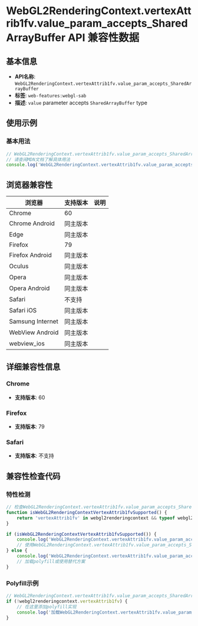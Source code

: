 # WebGL2RenderingContext.vertexAttrib1fv.value_param_accepts_SharedArrayBuffer API 兼容性数据

## 基本信息

- **API名称**: `WebGL2RenderingContext.vertexAttrib1fv.value_param_accepts_SharedArrayBuffer`
- **标签**: `web-features:webgl-sab`
- **描述**: `value` parameter accepts `SharedArrayBuffer` type

## 使用示例

### 基本用法

```javascript
// WebGL2RenderingContext.vertexAttrib1fv.value_param_accepts_SharedArrayBuffer 使用示例
// 请查阅MDN文档了解具体用法
console.log('WebGL2RenderingContext.vertexAttrib1fv.value_param_accepts_SharedArrayBuffer API');
```

## 浏览器兼容性

| 浏览器 | 支持版本 | 说明 |
|--------|----------|------|
| Chrome | 60 |  |
| Chrome Android | 同主版本 |  |
| Edge | 同主版本 |  |
| Firefox | 79 |  |
| Firefox Android | 同主版本 |  |
| Oculus | 同主版本 |  |
| Opera | 同主版本 |  |
| Opera Android | 同主版本 |  |
| Safari | 不支持 |  |
| Safari iOS | 同主版本 |  |
| Samsung Internet | 同主版本 |  |
| WebView Android | 同主版本 |  |
| webview_ios | 同主版本 |  |

## 详细兼容性信息

### Chrome

- **支持版本**: 60

### Firefox

- **支持版本**: 79

### Safari

- **支持版本**: 不支持

## 兼容性检查代码

### 特性检测

```javascript
// 检查WebGL2RenderingContext.vertexAttrib1fv.value_param_accepts_SharedArrayBuffer是否支持
function isWebGL2RenderingContextVertexAttrib1fvSupported() {
    return 'vertexAttrib1fv' in webgl2renderingcontext && typeof webgl2renderingcontext.vertexAttrib1fv === 'function';
}

if (isWebGL2RenderingContextVertexAttrib1fvSupported()) {
    console.log('WebGL2RenderingContext.vertexAttrib1fv.value_param_accepts_SharedArrayBuffer 支持');
    // 使用WebGL2RenderingContext.vertexAttrib1fv.value_param_accepts_SharedArrayBuffer
} else {
    console.log('WebGL2RenderingContext.vertexAttrib1fv.value_param_accepts_SharedArrayBuffer 不支持，需要polyfill');
    // 加载polyfill或使用替代方案
}
```

### Polyfill示例

```javascript
// WebGL2RenderingContext.vertexAttrib1fv.value_param_accepts_SharedArrayBuffer polyfill
if (!webgl2renderingcontext.vertexAttrib1fv) {
    // 在这里添加polyfill实现
    console.log('加载WebGL2RenderingContext.vertexAttrib1fv.value_param_accepts_SharedArrayBuffer polyfill');
}
```

